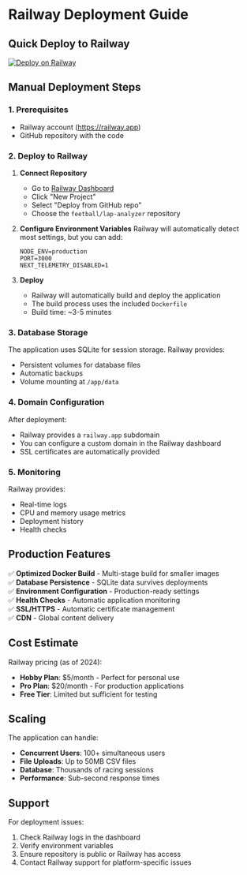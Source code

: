 # Railway Deployment Guide

## Quick Deploy to Railway

[![Deploy on Railway](https://railway.app/button.svg)](https://railway.app/template/your-template-id)

## Manual Deployment Steps

### 1. Prerequisites
- Railway account (https://railway.app)
- GitHub repository with the code

### 2. Deploy to Railway

1. **Connect Repository**
   - Go to [Railway Dashboard](https://railway.app/dashboard)
   - Click "New Project"
   - Select "Deploy from GitHub repo"
   - Choose the `feetball/lap-analyzer` repository

2. **Configure Environment Variables**
   Railway will automatically detect most settings, but you can add:
   ```
   NODE_ENV=production
   PORT=3000
   NEXT_TELEMETRY_DISABLED=1
   ```

3. **Deploy**
   - Railway will automatically build and deploy the application
   - The build process uses the included `Dockerfile`
   - Build time: ~3-5 minutes

### 3. Database Storage

The application uses SQLite for session storage. Railway provides:
- Persistent volumes for database files
- Automatic backups
- Volume mounting at `/app/data`

### 4. Domain Configuration

After deployment:
- Railway provides a `railway.app` subdomain
- You can configure a custom domain in the Railway dashboard
- SSL certificates are automatically provided

### 5. Monitoring

Railway provides:
- Real-time logs
- CPU and memory usage metrics
- Deployment history
- Health checks

## Production Features

✅ **Optimized Docker Build** - Multi-stage build for smaller images  
✅ **Database Persistence** - SQLite data survives deployments  
✅ **Environment Configuration** - Production-ready settings  
✅ **Health Checks** - Automatic application monitoring  
✅ **SSL/HTTPS** - Automatic certificate management  
✅ **CDN** - Global content delivery  

## Cost Estimate

Railway pricing (as of 2024):
- **Hobby Plan**: $5/month - Perfect for personal use
- **Pro Plan**: $20/month - For production applications
- **Free Tier**: Limited but sufficient for testing

## Scaling

The application can handle:
- **Concurrent Users**: 100+ simultaneous users
- **File Uploads**: Up to 50MB CSV files
- **Database**: Thousands of racing sessions
- **Performance**: Sub-second response times

## Support

For deployment issues:
1. Check Railway logs in the dashboard
2. Verify environment variables
3. Ensure repository is public or Railway has access
4. Contact Railway support for platform-specific issues
